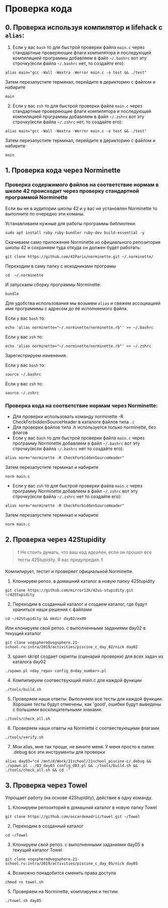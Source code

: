 # Проверка кода #


## 0. Проверка используя компилятор и lifehack  c `alias`: ##

1. Если у вас `bash` то для быстрой проверки файла `main.c` через стандартные проверяющие флаги компилятора и последующей компиляцией программы добавляем в файл `~/.bashrc` вот эту строчку(если файла `~/.bashrc` нет, то создайте его):
```
alias main="gcc -Wall -Wextra -Werror main.c -o test && ./test"
```
Затем перезапустите терминал, перейдите в дерикторию с файлом и набирите 
```
main
```
2. Если у вас `zsh` то для быстрой проверки файла `main.c` через стандартные проверяющие флаги компилятора и последующей компиляцией программы добавляем в файл `~/.zshrc` вот эту строчку(если файла `~/.zshrc` нет, то создайте его):
```
alias main="gcc -Wall -Wextra -Werror main.c -o test && ./test"
```
Затем перезапустите терминал, перейдите в дерикторию с файлом и набирите 
```
main
```



## 1. Проверка кода через Norminette ##

### Проверка содержимого файлов на соответствие нормам в школе 42 происходит через проверку  стандартной программой Norminette

Если вы не в аудитории школы 42 и у вас не установлен Norminette то выполните по очередно эти команы.

Устанавливаем нужные для работы программы библиотеки:
```
sudo apt install ruby ruby-bundler ruby-dev build-essential -y
```

Скачиваем само приложение Norminette из официального репозитория школы 42 и сохраняем туда откуда он должен будет работать:
```
git clone https://github.com/42Paris/norminette.git ~/.norminette/
```

Переходим в саму папку с искодниками програмы
```
cd  ~/.norminette
```

И запускаем сборку программы Norminette:
```
bundle
```

Для удобства использования мы возьмем `alias` и свяжем ассоциацией имя программмы с адресом до ёё исполняемого файла.

Если у вас `bash` то:
```
echo 'alias norminette="~/.norminette/norminette.rb"' >> ~/.bashrc
```

Если у вас `zsh` то:
```
echo 'alias norminette="~/.norminette/norminette.rb"' >> ~/.zshrc
```

Зарегистрируем изменения.


Если у вас `bash` то:
```
source ~/.bashrc
```

Если у вас `zsh` то:
```
source ~/.zshrc
```

### Проверка кода на соответствие нормам через Norminette:

   * Для проверки использовать команду norminette -R CheckForbiddenSourceHeader в каталоге файлов типа `.с`
   * Для проверки файлов типа .h используется только norminette, без флагов
   * Если у вас `bash` то для быстрой проверки файла `main.c` через программу Norminette добавляем в файл `~/.bashrc` вот эту строчку(если файла `~/.bashrc` нет то создайте его):
   ```
   alias norm="norminette -R CheckForbiddenSourceHeader"
   ```
   Затем перезапустите терминал и набирите 
   ```
   norm main.c
   ```
   * Если у вас `zsh` то для быстрой проверки файла `main.c` через программу Norminette добавляем в файл `~/.zshrc` вот эту строчку(если файла `~/.zshrc` нет то создайте его):
   ```
   alias norm="norminette -R CheckForbiddenSourceHeader"
   ```
   Затем перезапустите терминал и набирите 
   ```
   norm main.c
   ```

## 2. Проверка через 42Stupidity ##

> ❗️ Не стоить думать, что ваш код идеален, если он прошел все тесты 42Stupidity. Я вас предупредил. ❗️

Компилирует, тестит и проверяет официальной Norminette.

1.	Клонируем репоз. в домашний каталог в новую папку 42Stupidity
```
git clone https://github.com/mirror12k/42us-stupidity.git ~/42Stupidity
```

2.	Переходим в созданный каталог и создаем каталог, где будут храниться наши решения с файлами
```
cd ~/42Stupidity && mkdir day02/ex00
```
Или клонируем свой репоз. с выполненными заданиями day02 в текущий каталог
```
git clone vogsphere@vogsphere.21-school.ru:intra/2019/activities/piscine_c_day_02/nick day02
```

3.	spawn skript cоздает скрипты (сценарий проверки) для всех задач из каталога day02
```
./spawn.pl <day_repo> config_d<day_number>.pl
```

4.	Компилируем соотвествующий main.c для каждой функции
```
./tools/build.sh
```

5.	Проверяем наши ответы. Выполняем все тесты для каждой функции. Хорошие тесты будут отмечены, как 'good', ошибки будут выведены с большими восклицательными знаками.
```
./tools/check_all.sh
```

6.	Проверяем наши ответы на Normiette с соотвествующими флагами
```
./tools/verify.sh
```

7. Мои alias, мне так проще, не вините меня. У меня просто в папке .debug все эти инструменты для проверки
```
alias day03="cd /mnt/d/Work/21school/21school_piscine-c/.debug && ./spawn.pl ../03_day03 config_d03.pl && ./tools/build.sh && ./tools/check_all.sh && cd -"
```



## 3. Проверка через Towel ##

Упрощает работу (на основе 42Stupidity), действие в одну команду.

1. Клонируем репозиторий в домашний каталог в новую папку Towel
```
git clone https://github.com/oscardemadriz/towel.git ~/Towel
```
2. Переходим в созданный каталог
 ```
cd ~/Towel
```

3. Клонируем свой репоз. с выполненными заданиями day05 в текущий каталог Towel
```
git clone vogsphere@vogsphere.21-school.ru:intra/2019/activities/piscine_c_day_05/nick day05
```
4. Возможно понадобится сменить права доступа 
```
chmod +x towel.sh
```
5. Проверяем на Norminette, комплируем и тестим 
```
./towel.sh day05
```